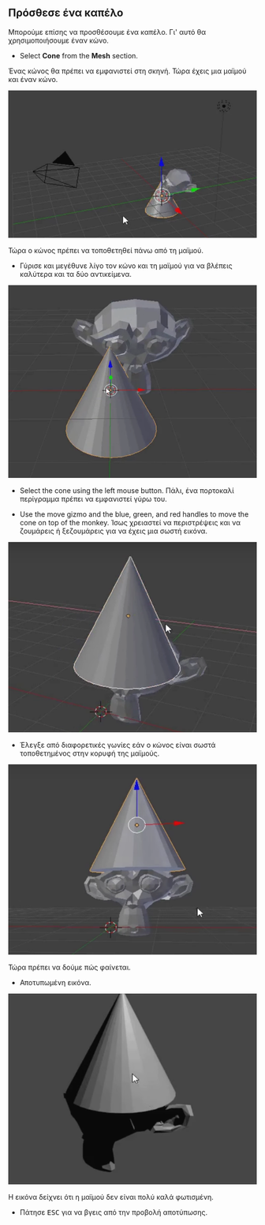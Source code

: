 ## Πρόσθεσε ένα καπέλο

Μπορούμε επίσης να προσθέσουμε ένα καπέλο. Γι' αυτό θα χρησιμοποιήσουμε έναν κώνο.

+ Select **Cone** from the **Mesh** section.

Ένας κώνος θα πρέπει να εμφανιστεί στη σκηνή. Τώρα έχεις μια μαϊμού και έναν κώνο.

![Μαϊμού και κώνος](images/monkey-and-cone.png)

Τώρα ο κώνος πρέπει να τοποθετηθεί πάνω από τη μαϊμού.

+ Γύρισε και μεγέθυνε λίγο τον κώνο και τη μαϊμού για να βλέπεις καλύτερα και τα δύο αντικείμενα.

![Ζουμάρισμα στη μαϊμού](images/zoom-monkey.png)

+ Select the cone using the left mouse button. Πάλι, ένα πορτοκαλί περίγραμμα πρέπει να εμφανιστεί γύρω του.

+ Use the move gizmo and the blue, green, and red handles to move the cone on top of the monkey. Ίσως χρειαστεί να περιστρέψεις και να ζουμάρεις ή ξεζουμάρεις για να έχεις μια σωστή εικόνα.

![Κώνος πάνω στη μαϊμού](images/cone-monkey.png)

+ Έλεγξε από διαφορετικές γωνίες εάν ο κώνος είναι σωστά τοποθετημένος στην κορυφή της μαϊμούς.

![Έλεγχος κώνου](images/check-cone.png)

Τώρα πρέπει να δούμε πώς φαίνεται.

+ Αποτυπωμένη εικόνα.

![Αποτύπωση μαϊμούς και κώνου](images/render-cone-monkey.png)

Η εικόνα δείχνει ότι η μαϊμού δεν είναι πολύ καλά φωτισμένη.

+ Πάτησε <kbd>ESC</kbd> για να βγεις από την προβολή αποτύπωσης.